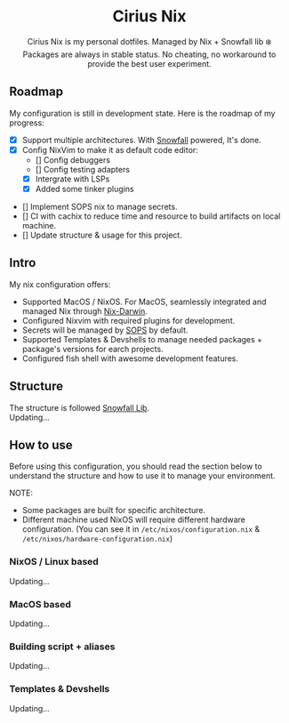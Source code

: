 <div align="center">

# Cirius Nix

Cirius Nix is my personal dotfiles. Managed by Nix + Snowfall lib ❄️<br>
Packages are always in stable status. No cheating, no workaround to provide the best user experiment.

</div>

## Roadmap

My configuration is still in development state. Here is the roadmap of my progress:

- [x] Support multiple architectures. With [Snowfall](https://snowfall.org) powered, It's done.
- [x] Config NixVim to make it as default code editor:
    - [] Config debuggers
    - [] Config testing adapters
    - [x] Intergrate with LSPs
    - [x] Added some tinker plugins
- [] Implement SOPS nix to manage secrets.
- [] CI with cachix to reduce time and resource to build artifacts on local machine.
- [] Update structure & usage for this project.

## Intro

My nix configuration offers:<br>
- Supported MacOS / NixOS. For MacOS, seamlessly integrated and managed Nix through [Nix-Darwin](https://github.com/LnL7/nix-darwin).
- Configured Nixvim with required plugins for development.
- Secrets will be managed by [SOPS](https://github.com/Mic92/sops-nix) by default.
- Supported Templates & Devshells to manage needed packages + package's versions for earch projects.
- Configured fish shell with awesome development features.

## Structure

The structure is followed [Snowfall Lib](https://github.com/snowfallorg/lib).<br>
Updating...

## How to use

Before using this configuration, you should read the section below to
understand the structure and how to use it to manage your environment.

NOTE:
- Some packages are built for specific architecture.
- Different machine used NixOS will require different hardware configuration. (You can see it in `/etc/nixos/configuration.nix` & `/etc/nixos/hardware-configuration.nix`)

### NixOS / Linux based

Updating...

### MacOS based

Updating...

### Building script + aliases

Updating...

### Templates & Devshells

Updating...
